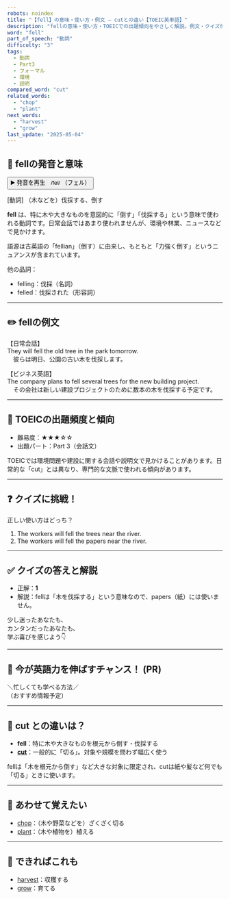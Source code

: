 ```yaml
---
robots: noindex
title: "【fell】の意味・使い方・例文 ― cutとの違い【TOEIC英単語】"
description: "fellの意味・使い方・TOEICでの出題傾向をやさしく解説。例文・クイズ付きでcutとの違いもわかりやすく学べます。"
word: "fell"
part_of_speech: "動詞"
difficulty: "3"
tags:
  - 動詞
  - Part3
  - フォーマル
  - 環境
  - 説明
compared_word: "cut"
related_words:
  - "chop"
  - "plant"
next_words:
  - "harvest"
  - "grow"
last_update: "2025-05-04"
---
```


## 🔰 fellの発音と意味

<button class="play-audio" onclick="playTTS('fell')">
  <span class="play-audio-main">
    ▶️ 発音を再生　/fel/
  </span>
  <span class="play-audio-sub">
    （フェル）
  </span>
</button>

[動詞] （木などを）伐採する、倒す

**fell** は、特に木や大きなものを意図的に「倒す」「伐採する」という意味で使われる動詞です。日常会話ではあまり使われませんが、環境や林業、ニュースなどで見かけます。

語源は古英語の「fellian」（倒す）に由来し、もともと「力強く倒す」というニュアンスが含まれています。

他の品詞：  
- felling：伐採（名詞）
- felled：伐採された（形容詞）

---

## ✏️ fellの例文

【日常会話】  
They will fell the old tree in the park tomorrow.  
　彼らは明日、公園の古い木を伐採します。

【ビジネス英語】  
The company plans to fell several trees for the new building project.  
　その会社は新しい建設プロジェクトのために数本の木を伐採する予定です。

---

## 🎯 TOEICの出題頻度と傾向

- 難易度：★★★☆☆
- 出題パート：Part 3（会話文）

TOEICでは環境問題や建設に関する会話や説明文で見かけることがあります。日常的な「cut」とは異なり、専門的な文脈で使われる傾向があります。

---

## ❓ クイズに挑戦！

正しい使い方はどっち？

1. The workers will fell the trees near the river.  
2. The workers will fell the papers near the river.

---

## ✅ クイズの答えと解説

- 正解：**1**
- 解説：fellは「木を伐採する」という意味なので、papers（紙）には使いません。

少し迷ったあなたも、  
カンタンだったあなたも、  
学ぶ喜びを感じよう👇️

---

## 🚀 今が英語力を伸ばすチャンス！ (PR)

<div class="info-center">
＼忙しくても学べる方法／<br>  
（おすすめ情報予定）
</div>

---

## 🤔  cut との違いは？

- **fell**：特に木や大きなものを根元から倒す・伐採する
- **[cut](/word/cut/)**：一般的に「切る」。対象や規模を問わず幅広く使う

fellは「木を根元から倒す」など大きな対象に限定され、cutは紙や髪など何でも「切る」ときに使います。

---

## 🧩 あわせて覚えたい

- [chop](/word/chop/)：（木や野菜などを）ざくざく切る
- [plant](/word/plant/)：（木や植物を）植える

---

## 📖 できればこれも

- [harvest](/word/harvest/)：収穫する
- [grow](/word/grow/)：育てる

<!-- cvid: aid32_bid30 -->
